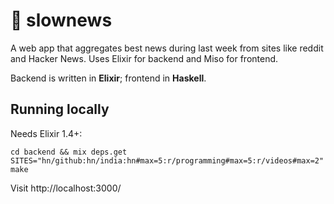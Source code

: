# 🐢 slownews

A web app that aggregates best news during last week from sites like reddit and Hacker News. Uses Elixir for backend and Miso for frontend. 

Backend is written in **Elixir**; frontend in **Haskell**.

## Running locally

Needs Elixir 1.4+:

```
cd backend && mix deps.get
SITES="hn/github:hn/india:hn#max=5:r/programming#max=5:r/videos#max=2" make
```

Visit http://localhost:3000/
